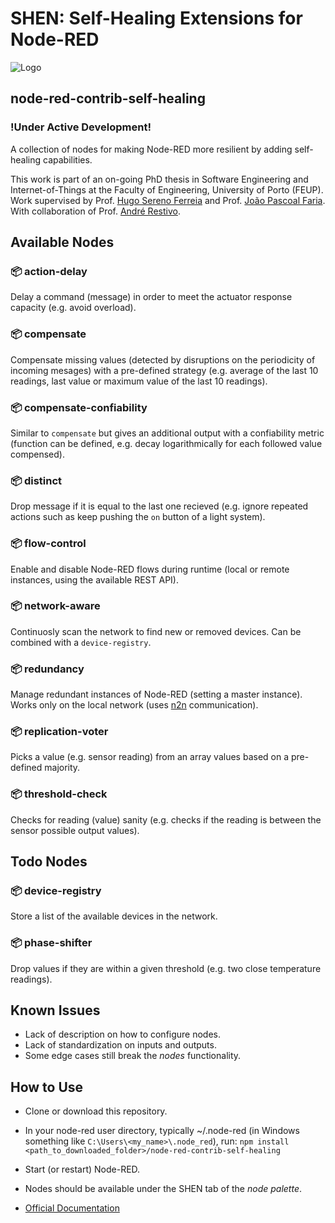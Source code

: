 # SHEN: Self-Healing Extensions for Node-RED 

![Logo](https://i.imgur.com/AynqSQm.png)

## node-red-contrib-self-healing
### **!Under Active Development!** 

A collection of nodes for making Node-RED more resilient by adding self-healing capabilities.

This work is part of an on-going PhD thesis in Software Engineering and Internet-of-Things at the Faculty of Engineering, University of Porto (FEUP). Work supervised by Prof. [Hugo Sereno Ferreia](http://hugosereno.eu/) and Prof. [João Pascoal Faria](https://sigarra.up.pt/feup/en/FUNC_GERAL.FORMVIEW?P_CODIGO=210006). With collaboration of Prof. [André Restivo](https://web.fe.up.pt/~arestivo/page/).

## Available Nodes

### :package: action-delay 

Delay a command (message) in order to meet the actuator response capacity (e.g. avoid overload).

### :package: compensate	

Compensate missing values (detected by disruptions on the periodicity of incoming mesages) with a pre-defined strategy (e.g. average of the last 10 readings, last value or maximum value of the last 10 readings).

### :package: compensate-confiability 

Similar to `compensate` but gives an additional output with a confiability metric (function can be defined, e.g. decay logarithmically for each followed value compensed).

### :package: distinct

Drop message if it is equal to the last one recieved (e.g. ignore repeated actions such as keep pushing the `on` button of a light system).

### :package: flow-control

Enable and disable Node-RED flows during runtime (local or remote instances, using the available REST API).

### :package: network-aware

Continuosly scan the network to find new or removed devices. Can be combined with a `device-registry`.

### :package: redundancy

Manage redundant instances of Node-RED (setting a master instance). Works only on the local network (uses [n2n](https://flows.nodered.org/node/node-red-contrib-n2n) communication).

### :package: replication-voter

Picks a value (e.g. sensor reading) from an array values based on a pre-defined majority.

### :package: threshold-check

Checks for reading (value) sanity (e.g. checks if the reading is between the sensor possible output values).

## Todo Nodes

### :package: device-registry

Store a list of the available devices in the network.

### :package: phase-shifter

Drop values if they are within a given threshold (e.g. two close temperature readings).

## Known Issues

- Lack of description on how to configure nodes.
- Lack of standardization on inputs and outputs.
- Some edge cases still break the *nodes* functionality.

## How to Use

- Clone or download this repository.
- In your node-red user directory, typically ~/.node-red (in Windows something like `C:\Users\<my_name>\.node_red`), run: `npm install <path_to_downloaded_folder>/node-red-contrib-self-healing`
- Start (or restart) Node-RED.
- Nodes should be available under the SHEN tab of the *node palette*.

- [Official Documentation](https://nodered.org/docs/creating-nodes/first-node#testing-your-node-in-node-red)
